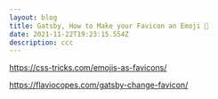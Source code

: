 ```yaml
---
layout: blog
title: Gatsby, How to Make your Favicon an Emoji 🤯
date: 2021-11-22T19:23:15.554Z
description: ccc
---
```

https://css-tricks.com/emojis-as-favicons/

https://flaviocopes.com/gatsby-change-favicon/